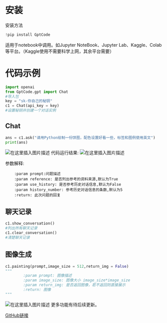 # 安装
安装方法
```python
!pip install GptCode
```
适用于notebook中调用。如Jupyter NoteBook、Jupyter Lab、Kaggle、Colab等平台。（Kaggle使用不需要科学上网，其余平台需要）
# 代码示例

```python
import openai
from GptCode.gpt import Chat
#导入包
key = "sk-你自己的秘钥" 
c1 = Chat(api_key = key)
#设置秘钥并创建一个对话实例
```
## Chat

```python
ans = c1.ask("请用Python绘制一份饼图，配色设置好看一些，标签和图例使用英文")
print(ans)
```

![在这里插入图片描述](https://img-blog.csdnimg.cn/2736a17512984fdca6fd216a3a1e63b7.png)
代码运行结果:
![在这里插入图片描述](https://img-blog.csdnimg.cn/c652fb344b544b78ba791e6654698d9d.png)



参数解释:

        :param prompt:问题描述
        :param reference: 是否列出参考的资料来源,默认为True
        :param use_history: 是否参考历史对话信息,默认为False
        :param history_number: 参考历史对话信息的条数,默认为5
        :return: 此次问题的回复
## 聊天记录

```python
c1.show_conversation()
#列出所有聊天记录
c1.clear_conversation()
#清楚聊天记录
```
## 图像生成

```python
c1.painting(prompt,image_size = 512,return_img = False)
"""
        :param prompt: 图像描述
        :param image_size: 图像大小 image_size*image_size
        :param return_img: 是否返回图像，若不返回则直接展示
        :return: 图像
"""
```
![在这里插入图片描述](https://img-blog.csdnimg.cn/cfa64a723d14482f9d636155d4e800c1.png)
更多功能有待后续更新。

[GitHub链接](https://github.com/Kiligmzq6/GPT/blob/main/gpt.py)



